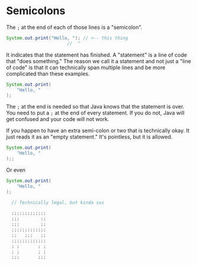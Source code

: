 # Semicolons

The `;` at the end of each of those lines is a "semicolon".

```java
System.out.print("Hello, "); // <-- this thing
                       //  ^
```  

It indicates that the statement has finished. A "statement" is a line of code that "does something."
The reason we call it a statement and not just a "line of code" is that it can technically span multiple lines and be
more complicated than these examples.

```java
System.out.print(
    "Hello, "
);
```

The `;` at the end is needed so that Java knows that the statement is over.
 You need to put a `;`
at the end of every statement. If you do not, Java will get confused and your code will not work.

If you happen to have an extra semi-colon or two that is technically okay. It just reads it as an "empty statement." It's pointless, but it is allowed.

```java
System.out.print(
    "Hello, "
);;
``` 

Or even

```java
System.out.print(
    "Hello, "
);

  // Technically legal, but kinda sus

  ;;;;;;;;;;;;;
  ;;;        ;;
  ;;;        ;;
  ;;;;;;;;;;;;;
  ;;   ;;;   ;;
  ;;;;;;;;;;;;;
  ; ;       ; ;
  ; ;       ; ;
  ;;;       ;;;
``` 